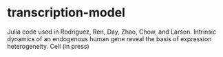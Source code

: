# transcription-model
Julia code used in Rodriguez, Ren, Day, Zhao, Chow, and Larson. Intrinsic dynamics of an endogenous human gene reveal the basis of expression heterogeneity. Cell (in press)
